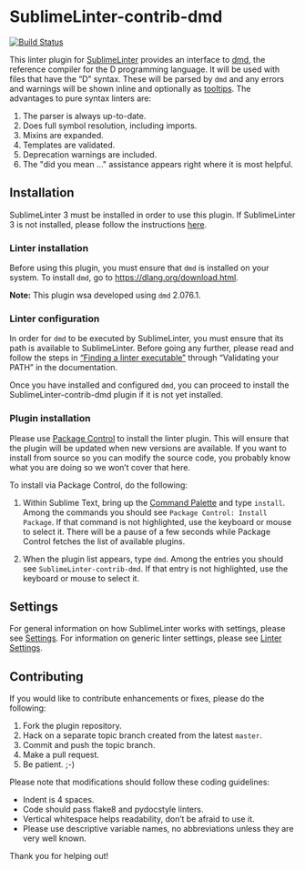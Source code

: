 SublimeLinter-contrib-dmd
=========================

[![Build Status](https://travis-ci.org/SublimeLinter/SublimeLinter-contrib-dmd.svg?branch=master)](https://travis-ci.org/SublimeLinter/SublimeLinter-contrib-dmd)

This linter plugin for [SublimeLinter][docs] provides an interface to [dmd](https://dlang.org), the reference compiler for the D programming language. It will be used with files that have the “D” syntax. These will be parsed by `dmd` and any errors and warnings will be shown inline and optionally as [tooltips][user-settings]. The advantages to pure syntax linters are:

1. The parser is always up-to-date.
1. Does full symbol resolution, including imports.
1. Mixins are expanded.
1. Templates are validated.
1. Deprecation warnings are included.
1. The "did you mean ..." assistance appears right where it is most helpful.

## Installation
SublimeLinter 3 must be installed in order to use this plugin. If SublimeLinter 3 is not installed, please follow the instructions [here][installation].

### Linter installation
Before using this plugin, you must ensure that `dmd` is installed on your system. To install `dmd`, go to https://dlang.org/download.html.

**Note:** This plugin wsa developed using `dmd` 2.076.1.

### Linter configuration
In order for `dmd` to be executed by SublimeLinter, you must ensure that its path is available to SublimeLinter. Before going any further, please read and follow the steps in [“Finding a linter executable”](http://sublimelinter.readthedocs.org/en/latest/troubleshooting.html#finding-a-linter-executable) through “Validating your PATH” in the documentation.

Once you have installed and configured `dmd`, you can proceed to install the SublimeLinter-contrib-dmd plugin if it is not yet installed.

### Plugin installation
Please use [Package Control][pc] to install the linter plugin. This will ensure that the plugin will be updated when new versions are available. If you want to install from source so you can modify the source code, you probably know what you are doing so we won’t cover that here.

To install via Package Control, do the following:

1. Within Sublime Text, bring up the [Command Palette][cmd] and type `install`. Among the commands you should see `Package Control: Install Package`. If that command is not highlighted, use the keyboard or mouse to select it. There will be a pause of a few seconds while Package Control fetches the list of available plugins.

1. When the plugin list appears, type `dmd`. Among the entries you should see `SublimeLinter-contrib-dmd`. If that entry is not highlighted, use the keyboard or mouse to select it.

## Settings
For general information on how SublimeLinter works with settings, please see [Settings][settings]. For information on generic linter settings, please see [Linter Settings][linter-settings].

<!---
In addition to the standard SublimeLinter settings, SublimeLinter-contrib-dmd provides its own settings. Those marked as “Inline Setting” or “Inline Override” may also be [used inline][inline-settings].

|Setting|Description|Inline Setting|Inline Override|
|:------|:----------|:------------:|:-------------:|
|foo|Something.|&#10003;| |
|bar|Something else.| |&#10003;|
-->

## Contributing
If you would like to contribute enhancements or fixes, please do the following:

1. Fork the plugin repository.
1. Hack on a separate topic branch created from the latest `master`.
1. Commit and push the topic branch.
1. Make a pull request.
1. Be patient.  ;-)

Please note that modifications should follow these coding guidelines:

- Indent is 4 spaces.
- Code should pass flake8 and pydocstyle linters.
- Vertical whitespace helps readability, don’t be afraid to use it.
- Please use descriptive variable names, no abbreviations unless they are very well known.

Thank you for helping out!

[docs]: http://sublimelinter.readthedocs.org
[installation]: http://sublimelinter.readthedocs.org/en/latest/installation.html
[locating-executables]: http://sublimelinter.readthedocs.org/en/latest/usage.html#how-linter-executables-are-located
[pc]: https://sublime.wbond.net/installation
[cmd]: http://docs.sublimetext.info/en/sublime-text-3/extensibility/command_palette.html
[settings]: http://sublimelinter.readthedocs.org/en/latest/settings.html
[linter-settings]: http://sublimelinter.readthedocs.org/en/latest/linter_settings.html
[inline-settings]: http://sublimelinter.readthedocs.org/en/latest/settings.html#inline-settings
[user-settings]: http://sublimelinter.readthedocs.org/en/latest/settings.html#user-settings